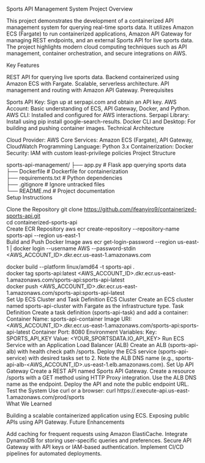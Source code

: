 Sports API Management System
Project Overview

This project demonstrates the development of a containerized API management system for querying real-time sports data. It utilizes Amazon ECS (Fargate) to run containerized applications, Amazon API Gateway for managing REST endpoints, and an external Sports API for live sports data. The project highlights modern cloud computing techniques such as API management, container orchestration, and secure integrations on AWS.

Key Features

REST API for querying live sports data.
Backend containerized using Amazon ECS with Fargate.
Scalable, serverless architecture.
API management and routing with Amazon API Gateway.
Prerequisites

Sports API Key: Sign up at serpapi.com and obtain an API key.
AWS Account: Basic understanding of ECS, API Gateway, Docker, and Python.
AWS CLI: Installed and configured for AWS interactions.
Serpapi Library: Install using pip install google-search-results.
Docker CLI and Desktop: For building and pushing container images.
Technical Architecture

Cloud Provider: AWS
Core Services: Amazon ECS (Fargate), API Gateway, CloudWatch
Programming Language: Python 3.x
Containerization: Docker
Security: IAM with custom least-privilege policies
Project Structure

sports-api-management/
├── app.py           # Flask app querying sports data  
├── Dockerfile       # Dockerfile for containerization  
├── requirements.txt # Python dependencies  
├── .gitignore       # Ignore untracked files  
└── README.md        # Project documentation  
Setup Instructions

Clone the Repository
git clone https://github.com/ifeanyiro9/containerized-sports-api.git  
cd containerized-sports-api  
Create ECR Repository
aws ecr create-repository --repository-name sports-api --region us-east-1  
Build and Push Docker Image
aws ecr get-login-password --region us-east-1 | docker login --username AWS --password-stdin <AWS_ACCOUNT_ID>.dkr.ecr.us-east-1.amazonaws.com  

docker build --platform linux/amd64 -t sports-api .  
docker tag sports-api:latest <AWS_ACCOUNT_ID>.dkr.ecr.us-east-1.amazonaws.com/sports-api:sports-api-latest  
docker push <AWS_ACCOUNT_ID>.dkr.ecr.us-east-1.amazonaws.com/sports-api:sports-api-latest  
Set Up ECS Cluster and Task Definition
ECS Cluster
Create an ECS cluster named sports-api-cluster with Fargate as the infrastructure type.
Task Definition
Create a task definition (sports-api-task) and add a container:
Container Name: sports-api-container
Image URI: <AWS_ACCOUNT_ID>.dkr.ecr.us-east-1.amazonaws.com/sports-api:sports-api-latest
Container Port: 8080
Environment Variables:
Key: SPORTS_API_KEY
Value: <YOUR_SPORTSDATA.IO_API_KEY>
Run ECS Service with an Application Load Balancer (ALB)
Create an ALB (sports-api-alb) with health check path /sports.
Deploy the ECS service (sports-api-service) with desired tasks set to 2.
Note the ALB DNS name (e.g., sports-api-alb-<AWS_ACCOUNT_ID>.us-east-1.elb.amazonaws.com).
Set Up API Gateway
Create a REST API named Sports API Gateway.
Create a resource /sports with a GET method using HTTP Proxy integration.
Use the ALB DNS name as the endpoint.
Deploy the API and note the public endpoint URL.
Test the System
Use curl or a browser:
curl https://<api-gateway-id>.execute-api.us-east-1.amazonaws.com/prod/sports  
What We Learned

Building a scalable containerized application using ECS.
Exposing public APIs using API Gateway.
Future Enhancements

Add caching for frequent requests using Amazon ElastiCache.
Integrate DynamoDB for storing user-specific queries and preferences.
Secure API Gateway with API keys or IAM-based authentication.
Implement CI/CD pipelines for automated deployments.
